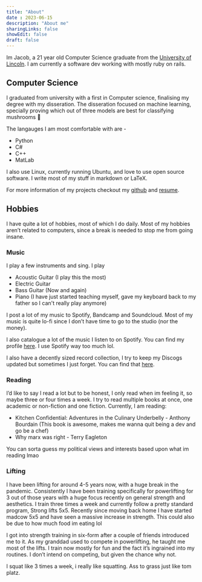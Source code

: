 ```yaml
---
title: "About"
date : 2023-06-15
description: "About me"
sharingLinks: false
showEdit: false
draft: false
---
```


Im Jacob, a 21 year old Computer Science graduate from the [University of Lincoln](https://www.lincoln.ac.uk/course/cmpcmsub/). I am currently a software dev working with mostly ruby on rails. 

## Computer Science 

I graduated from university with a first in Computer science, finalising my degree with my disseration. The disseration focused on machine learning, specially proving which out of three models are best for classifying mushrooms 🍄 
<!-- {{< github repo="jacobwmorgan/champignons" >}} -->

The langauges I am most comfortable with are -
-  Python
-  C#
-  C++
-  MatLab

I also use Linux, currently running Ubuntu, and love to use open source software. I write most of my stuff in markdown or LaTeX.

For more information of my projects checkout my [github](https://github.com/jacobwmorgan) and [resume](/resume).

## Hobbies

I have quite a lot of hobbies, most of which I do daily. Most of my hobbies aren’t related to computers, since a break is needed to stop me from going insane.

### Music
I play a few instruments and sing. I play
- Acoustic Guitar (I play this the most)
- Electric Guitar
- Bass Guitar (Now and again)
- Piano (I have just started teaching myself, gave my keyboard back to my father so I can't really play anymore)

I post a lot of my music to Spotify, Bandcamp and Soundcloud. Most of my music is quite lo-fi since I don’t have time to go to the studio (nor the money).

I also catalogue a lot of the music I listen to on Spotify. You can find my profile [here](https://open.spotify.com/user/1177473688). I use Spotify way too much lol.

I also have a decently sized record collection, I try to keep my Discogs updated but sometimes I just forget. You can find that [here](https://www.discogs.com/user/jakey23).

### Reading

I’d like to say I read a lot but to be honest, I only read when im feeling it, so maybe three or four times a week. I try to read multiple books at once, one academic or non-fiction and one fiction. Currently, I am reading:

- Kitchen Confidential: Adventures in the Culinary Underbelly - Anthony Bourdain (This book is awesome, makes me wanna quit being a dev and go be a chef)
- Why marx was right - Terry Eagleton


You can sorta guess my political views and interests based upon what im reading lmao

### Lifting

I have been lifting for around 4-5 years now, with a huge break in the pandemic. Consistently I have been training specifically for powerlifting for 3 out of those years with a huge focus recently on general strength and aesthetics. I train three times a week and currently follow a pretty standard program, Strong lifts 5x5. Recently since moving back home I have started madcow 5x5 and have seen a massive increase in strength. This could also be due to how much food im eating lol

I got into strength training in six-form after a couple of friends introduced me to it. As my granddad used to compete in powerlifting, he taught me most of the lifts. I train now mostly for fun and the fact it’s ingrained into my routines. I don’t intend on competing, but given the chance why not.

I squat like 3 times a week, i really like squatting. Ass to grass just like tom platz.